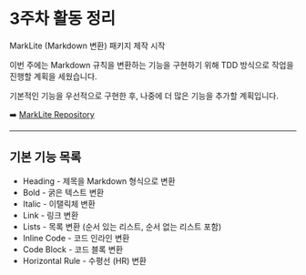 # 3주차 활동 정리

MarkLite (Markdown 변환) 패키지 제작 시작

이번 주에는 Markdown 규칙을 변환하는 기능을 구현하기 위해 TDD 방식으로 작업을 진행할 계획을 세웠습니다.

기본적인 기능을 우선적으로 구현한 후, 나중에 더 많은 기능을 추가할 계획입니다.

➡️ [MarkLite Repository](https://github.com/SEMIN-97/MarkLite)

---

## 기본 기능 목록
* Heading - 제목을 Markdown 형식으로 변환
* Bold - 굵은 텍스트 변환
* Italic - 이탤릭체 변환
* Link - 링크 변환
* Lists - 목록 변환 (순서 있는 리스트, 순서 없는 리스트 포함)
* Inline Code - 코드 인라인 변환
* Code Block - 코드 블록 변환
* Horizontal Rule - 수평선 (HR) 변환
